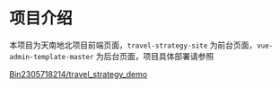 # 项目介绍

本项目为天南地北项目前端页面，`travel-strategy-site` 为前台页面，`vue-admin-template-master` 为后台页面，项目具体部署请参照 

[Bin2305718214/travel_strategy_demo](https://github.com/Bin2305718214/travel_strategy_demo)
